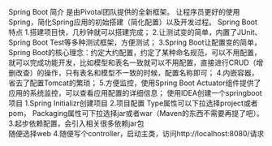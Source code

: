 Spring Boot
简介
    是由Pivotal团队提供的全新框架。
    让程序员更好的使用Spring，简化Spring应用的初始搭建（简化配置）以及开发过程。
Spring Boot特点
    1.搭建项目快，几秒钟就可以搭建完成；
    2.让测试变的简单，内置了JUnit、Spring Boot Test等多种测试框架，方便测试；
    3.Spring Boot让配置变的简单，Spring Boot的核心理念：约定大约配置，约定了某种命名规范，可以不用配置，就可以完成功能开发，比如模型和表名一致就可以不用配置，直接进行CRUD（增删改查）的操作，只有表名和模型不一致的时候，配置名称即可；
    4.内嵌容器，省去了配置Tomcat的繁琐；
    5.方便监控，使用Spring Boot Actuator组件提供了应用的系统监控，可以查看应用配置的详细信息；
使用IDEA创建一个springboot项目
    1.Spring Initializr创建项目
    2.项目配置
        Type属性可以下拉选择project或者pom，
        Packaging属性可下拉选择jar或者war（Maven的东西不需要再提了吧）。
    3.起步依赖配置，会引入相关很多依赖jar包  
        随便选择web
    4.随便写个controller，启动主类，访问http://localhost:8080/请求